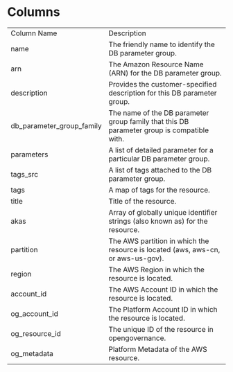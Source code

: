 # Columns  

<table>
	<tr><td>Column Name</td><td>Description</td></tr>
	<tr><td>name</td><td>The friendly name to identify the DB parameter group.</td></tr>
	<tr><td>arn</td><td>The Amazon Resource Name (ARN) for the DB parameter group.</td></tr>
	<tr><td>description</td><td>Provides the customer-specified description for this DB parameter group.</td></tr>
	<tr><td>db_parameter_group_family</td><td>The name of the DB parameter group family that this DB parameter group is compatible with.</td></tr>
	<tr><td>parameters</td><td>A list of detailed parameter for a particular DB parameter group.</td></tr>
	<tr><td>tags_src</td><td>A list of tags attached to the DB parameter group.</td></tr>
	<tr><td>tags</td><td>A map of tags for the resource.</td></tr>
	<tr><td>title</td><td>Title of the resource.</td></tr>
	<tr><td>akas</td><td>Array of globally unique identifier strings (also known as) for the resource.</td></tr>
	<tr><td>partition</td><td>The AWS partition in which the resource is located (aws, aws-cn, or aws-us-gov).</td></tr>
	<tr><td>region</td><td>The AWS Region in which the resource is located.</td></tr>
	<tr><td>account_id</td><td>The AWS Account ID in which the resource is located.</td></tr>
	<tr><td>og_account_id</td><td>The Platform Account ID in which the resource is located.</td></tr>
	<tr><td>og_resource_id</td><td>The unique ID of the resource in opengovernance.</td></tr>
	<tr><td>og_metadata</td><td>Platform Metadata of the AWS resource.</td></tr>
</table>